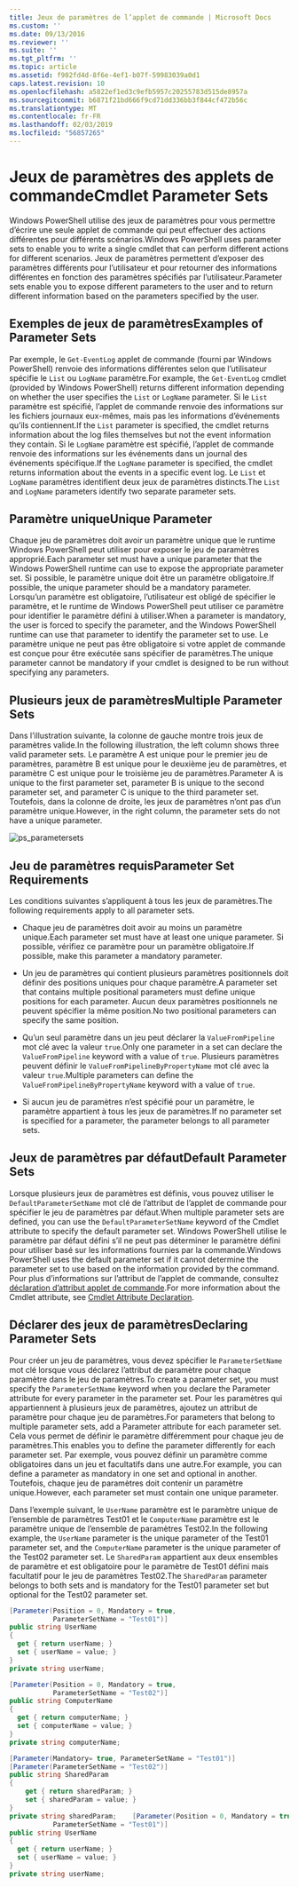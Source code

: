 ```yaml
---
title: Jeux de paramètres de l’applet de commande | Microsoft Docs
ms.custom: ''
ms.date: 09/13/2016
ms.reviewer: ''
ms.suite: ''
ms.tgt_pltfrm: ''
ms.topic: article
ms.assetid: f902fd4d-8f6e-4ef1-b07f-59983039a0d1
caps.latest.revision: 10
ms.openlocfilehash: a5822ef1ed3c9efb5957c20255783d515de8957a
ms.sourcegitcommit: b6871f21bd666f9cd71dd336bb3f844cf472b56c
ms.translationtype: MT
ms.contentlocale: fr-FR
ms.lasthandoff: 02/03/2019
ms.locfileid: "56857265"
---
```

# <a name="cmdlet-parameter-sets"></a><span data-ttu-id="29cb5-102">Jeux de paramètres des applets de commande</span><span class="sxs-lookup"><span data-stu-id="29cb5-102">Cmdlet Parameter Sets</span></span>

<span data-ttu-id="29cb5-103">Windows PowerShell utilise des jeux de paramètres pour vous permettre d’écrire une seule applet de commande qui peut effectuer des actions différentes pour différents scénarios.</span><span class="sxs-lookup"><span data-stu-id="29cb5-103">Windows PowerShell uses parameter sets to enable you to write a single cmdlet that can perform different actions for different scenarios.</span></span> <span data-ttu-id="29cb5-104">Jeux de paramètres permettent d’exposer des paramètres différents pour l’utilisateur et pour retourner des informations différentes en fonction des paramètres spécifiés par l’utilisateur.</span><span class="sxs-lookup"><span data-stu-id="29cb5-104">Parameter sets enable you to expose different parameters to the user and to return different information based on the parameters specified by the user.</span></span>

## <a name="examples-of-parameter-sets"></a><span data-ttu-id="29cb5-105">Exemples de jeux de paramètres</span><span class="sxs-lookup"><span data-stu-id="29cb5-105">Examples of Parameter Sets</span></span>

<span data-ttu-id="29cb5-106">Par exemple, le `Get-EventLog` applet de commande (fourni par Windows PowerShell) renvoie des informations différentes selon que l’utilisateur spécifie le `List` ou `LogName` paramètre.</span><span class="sxs-lookup"><span data-stu-id="29cb5-106">For example, the `Get-EventLog` cmdlet (provided by Windows PowerShell) returns different information depending on whether the user specifies the `List` or `LogName` parameter.</span></span> <span data-ttu-id="29cb5-107">Si le `List` paramètre est spécifié, l’applet de commande renvoie des informations sur les fichiers journaux eux-mêmes, mais pas les informations d’événements qu’ils contiennent.</span><span class="sxs-lookup"><span data-stu-id="29cb5-107">If the `List` parameter is specified, the cmdlet returns information about the log files themselves but not the event information they contain.</span></span> <span data-ttu-id="29cb5-108">Si le `LogName` paramètre est spécifié, l’applet de commande renvoie des informations sur les événements dans un journal des événements spécifique.</span><span class="sxs-lookup"><span data-stu-id="29cb5-108">If the `LogName` parameter is specified, the cmdlet returns information about the events in a specific event log.</span></span> <span data-ttu-id="29cb5-109">Le `List` et `LogName` paramètres identifient deux jeux de paramètres distincts.</span><span class="sxs-lookup"><span data-stu-id="29cb5-109">The `List` and `LogName` parameters identify two separate parameter sets.</span></span>

## <a name="unique-parameter"></a><span data-ttu-id="29cb5-110">Paramètre unique</span><span class="sxs-lookup"><span data-stu-id="29cb5-110">Unique Parameter</span></span>

<span data-ttu-id="29cb5-111">Chaque jeu de paramètres doit avoir un paramètre unique que le runtime Windows PowerShell peut utiliser pour exposer le jeu de paramètres approprié.</span><span class="sxs-lookup"><span data-stu-id="29cb5-111">Each parameter set must have a unique parameter that the Windows PowerShell runtime can use to expose the appropriate parameter set.</span></span> <span data-ttu-id="29cb5-112">Si possible, le paramètre unique doit être un paramètre obligatoire.</span><span class="sxs-lookup"><span data-stu-id="29cb5-112">If possible, the unique parameter should be a mandatory parameter.</span></span> <span data-ttu-id="29cb5-113">Lorsqu’un paramètre est obligatoire, l’utilisateur est obligé de spécifier le paramètre, et le runtime de Windows PowerShell peut utiliser ce paramètre pour identifier le paramètre défini à utiliser.</span><span class="sxs-lookup"><span data-stu-id="29cb5-113">When a parameter is mandatory, the user is forced to specify the parameter, and the Windows PowerShell runtime can use that parameter to identify the parameter set to use.</span></span> <span data-ttu-id="29cb5-114">Le paramètre unique ne peut pas être obligatoire si votre applet de commande est conçue pour être exécutée sans spécifier de paramètres.</span><span class="sxs-lookup"><span data-stu-id="29cb5-114">The unique parameter cannot be mandatory if your cmdlet is designed to be run without specifying any parameters.</span></span>

## <a name="multiple-parameter-sets"></a><span data-ttu-id="29cb5-115">Plusieurs jeux de paramètres</span><span class="sxs-lookup"><span data-stu-id="29cb5-115">Multiple Parameter Sets</span></span>

<span data-ttu-id="29cb5-116">Dans l’illustration suivante, la colonne de gauche montre trois jeux de paramètres valide.</span><span class="sxs-lookup"><span data-stu-id="29cb5-116">In the following illustration, the left column shows three valid parameter sets.</span></span> <span data-ttu-id="29cb5-117">Le paramètre A est unique pour le premier jeu de paramètres, paramètre B est unique pour le deuxième jeu de paramètres, et paramètre C est unique pour le troisième jeu de paramètres.</span><span class="sxs-lookup"><span data-stu-id="29cb5-117">Parameter A is unique to the first parameter set, parameter B is unique to the second parameter set, and parameter C is unique to the third parameter set.</span></span> <span data-ttu-id="29cb5-118">Toutefois, dans la colonne de droite, les jeux de paramètres n’ont pas d’un paramètre unique.</span><span class="sxs-lookup"><span data-stu-id="29cb5-118">However, in the right column, the parameter sets do not have a unique parameter.</span></span>

![ps_parametersets](../media/ps-parametersets.gif)

## <a name="parameter-set-requirements"></a><span data-ttu-id="29cb5-120">Jeu de paramètres requis</span><span class="sxs-lookup"><span data-stu-id="29cb5-120">Parameter Set Requirements</span></span>

<span data-ttu-id="29cb5-121">Les conditions suivantes s’appliquent à tous les jeux de paramètres.</span><span class="sxs-lookup"><span data-stu-id="29cb5-121">The following requirements apply to all parameter sets.</span></span>

- <span data-ttu-id="29cb5-122">Chaque jeu de paramètres doit avoir au moins un paramètre unique.</span><span class="sxs-lookup"><span data-stu-id="29cb5-122">Each parameter set must have at least one unique parameter.</span></span> <span data-ttu-id="29cb5-123">Si possible, vérifiez ce paramètre pour un paramètre obligatoire.</span><span class="sxs-lookup"><span data-stu-id="29cb5-123">If possible, make this parameter a mandatory parameter.</span></span>

- <span data-ttu-id="29cb5-124">Un jeu de paramètres qui contient plusieurs paramètres positionnels doit définir des positions uniques pour chaque paramètre.</span><span class="sxs-lookup"><span data-stu-id="29cb5-124">A parameter set that contains multiple positional parameters must define unique positions for each parameter.</span></span> <span data-ttu-id="29cb5-125">Aucun deux paramètres positionnels ne peuvent spécifier la même position.</span><span class="sxs-lookup"><span data-stu-id="29cb5-125">No two positional parameters can specify the same position.</span></span>

- <span data-ttu-id="29cb5-126">Qu’un seul paramètre dans un jeu peut déclarer la `ValueFromPipeline` mot clé avec la valeur `true`.</span><span class="sxs-lookup"><span data-stu-id="29cb5-126">Only one parameter in a set can declare the `ValueFromPipeline` keyword with a value of `true`.</span></span> <span data-ttu-id="29cb5-127">Plusieurs paramètres peuvent définir le `ValueFromPipelineByPropertyName` mot clé avec la valeur `true`.</span><span class="sxs-lookup"><span data-stu-id="29cb5-127">Multiple parameters can define the `ValueFromPipelineByPropertyName` keyword with a value of `true`.</span></span>

- <span data-ttu-id="29cb5-128">Si aucun jeu de paramètres n’est spécifié pour un paramètre, le paramètre appartient à tous les jeux de paramètres.</span><span class="sxs-lookup"><span data-stu-id="29cb5-128">If no parameter set is specified for a parameter, the parameter belongs to all parameter sets.</span></span>

## <a name="default-parameter-sets"></a><span data-ttu-id="29cb5-129">Jeux de paramètres par défaut</span><span class="sxs-lookup"><span data-stu-id="29cb5-129">Default Parameter Sets</span></span>

<span data-ttu-id="29cb5-130">Lorsque plusieurs jeux de paramètres est définis, vous pouvez utiliser le `DefaultParameterSetName` mot clé de l’attribut de l’applet de commande pour spécifier le jeu de paramètres par défaut.</span><span class="sxs-lookup"><span data-stu-id="29cb5-130">When multiple parameter sets are defined, you can use the `DefaultParameterSetName` keyword of the Cmdlet attribute to specify the default parameter set.</span></span> <span data-ttu-id="29cb5-131">Windows PowerShell utilise le paramètre par défaut défini s’il ne peut pas déterminer le paramètre défini pour utiliser basé sur les informations fournies par la commande.</span><span class="sxs-lookup"><span data-stu-id="29cb5-131">Windows PowerShell uses the default parameter set if it cannot determine the parameter set to use based on the information provided by the command.</span></span> <span data-ttu-id="29cb5-132">Pour plus d’informations sur l’attribut de l’applet de commande, consultez [déclaration d’attribut applet de commande](./cmdlet-attribute-declaration.md).</span><span class="sxs-lookup"><span data-stu-id="29cb5-132">For more information about the Cmdlet attribute, see [Cmdlet Attribute Declaration](./cmdlet-attribute-declaration.md).</span></span>

## <a name="declaring-parameter-sets"></a><span data-ttu-id="29cb5-133">Déclarer des jeux de paramètres</span><span class="sxs-lookup"><span data-stu-id="29cb5-133">Declaring Parameter Sets</span></span>

<span data-ttu-id="29cb5-134">Pour créer un jeu de paramètres, vous devez spécifier le `ParameterSetName` mot clé lorsque vous déclarez l’attribut de paramètre pour chaque paramètre dans le jeu de paramètres.</span><span class="sxs-lookup"><span data-stu-id="29cb5-134">To create a parameter set, you must specify the `ParameterSetName` keyword when you declare the Parameter attribute for every parameter in the parameter set.</span></span> <span data-ttu-id="29cb5-135">Pour les paramètres qui appartiennent à plusieurs jeux de paramètres, ajoutez un attribut de paramètre pour chaque jeu de paramètres.</span><span class="sxs-lookup"><span data-stu-id="29cb5-135">For parameters that belong to multiple parameter sets, add a Parameter attribute for each parameter set.</span></span> <span data-ttu-id="29cb5-136">Cela vous permet de définir le paramètre différemment pour chaque jeu de paramètres.</span><span class="sxs-lookup"><span data-stu-id="29cb5-136">This enables you to define the parameter differently for each parameter set.</span></span> <span data-ttu-id="29cb5-137">Par exemple, vous pouvez définir un paramètre comme obligatoires dans un jeu et facultatifs dans une autre.</span><span class="sxs-lookup"><span data-stu-id="29cb5-137">For example, you can define a parameter as mandatory in one set and optional in another.</span></span> <span data-ttu-id="29cb5-138">Toutefois, chaque jeu de paramètres doit contenir un paramètre unique.</span><span class="sxs-lookup"><span data-stu-id="29cb5-138">However, each parameter set must contain one unique parameter.</span></span>

<span data-ttu-id="29cb5-139">Dans l’exemple suivant, le `UserName` paramètre est le paramètre unique de l’ensemble de paramètres Test01 et le `ComputerName` paramètre est le paramètre unique de l’ensemble de paramètres Test02.</span><span class="sxs-lookup"><span data-stu-id="29cb5-139">In the following example, the `UserName` parameter is the unique parameter of the Test01 parameter set, and the `ComputerName` parameter is the unique parameter of the Test02 parameter set.</span></span> <span data-ttu-id="29cb5-140">Le `SharedParam` appartient aux deux ensembles de paramètre et est obligatoire pour le paramètre de Test01 défini mais facultatif pour le jeu de paramètres Test02.</span><span class="sxs-lookup"><span data-stu-id="29cb5-140">The `SharedParam` parameter belongs to both sets and is mandatory for the Test01 parameter set but optional for the Test02 parameter set.</span></span>

```csharp
[Parameter(Position = 0, Mandatory = true,
           ParameterSetName = "Test01")]
public string UserName
{
  get { return userName; }
  set { userName = value; }
}
private string userName;

[Parameter(Position = 0, Mandatory = true,
           ParameterSetName = "Test02")]
public string ComputerName
{
  get { return computerName; }
  set { computerName = value; }
}
private string computerName;

[Parameter(Mandatory= true, ParameterSetName = "Test01")]
[Parameter(ParameterSetName = "Test02")]
public string SharedParam
{
    get { return sharedParam; }
    set { sharedParam = value; }
}
private string sharedParam;    [Parameter(Position = 0, Mandatory = true,
           ParameterSetName = "Test01")]
public string UserName
{
  get { return userName; }
  set { userName = value; }
}
private string userName;
```